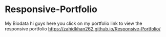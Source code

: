 # Responsive-Portfolio
My Biodata
hi guys here you click on my portfolio link to view the responsive portfolio
 https://zahidkhan262.github.io/Responsive-Portfolio/
